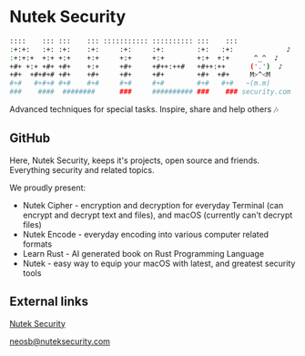 # Nutek Security

```sh
::::    ::: :::    ::: ::::::::::: :::::::::: :::    :::
:+:+:   :+: :+:    :+:     :+:     :+:        :+:   :+:             ♪
:+:+:+  +:+ +:+    +:+     +:+     +:+        +:+  +:+      ^_^  ♪
+#+ +:+ +#+ +#+    +:+     +#+     +#++:++#   +#++:++      ('.')  ♪
+#+  +#+#+# +#+    +#+     +#+     +#+        +#+  +#+     M>^<M
#+#   #+#+# #+#    #+#     #+#     #+#        #+#   #+#   ~(m.m)
###    ####  ########      ###     ########## ###    ### security.com
```

Advanced techniques for special tasks. Inspire, share and help others 🎶

## GitHub

Here, Nutek Security, keeps it's projects, open source and friends. Everything security and related topics.

We proudly present:

- Nutek Cipher - encryption and decryption for everyday Terminal (can encrypt and decrypt text and files), and macOS (currently can't decrypt files)
- Nutek Encode - everyday encoding into various computer related formats
- Learn Rust - AI generated book on Rust Programming Language
- Nutek - easy way to equip your macOS with latest, and greatest security tools

## External links

[Nutek Security](https://nuteksecurity.com)

[neosb@nuteksecurity.com](mailto:neosb@nuteksecurity.com)
